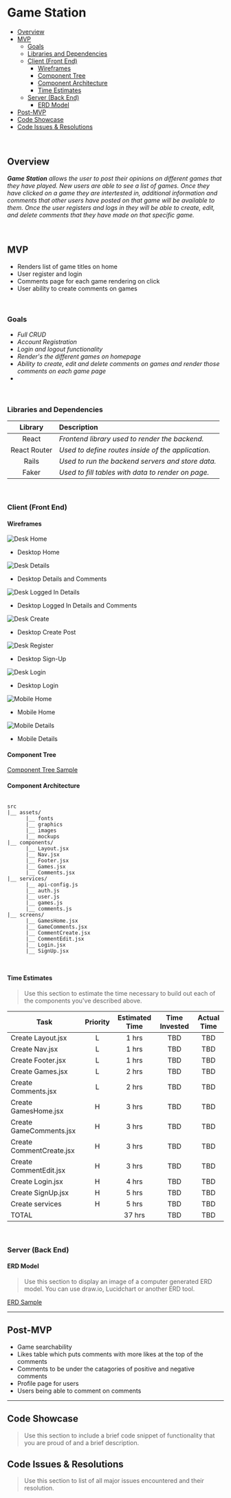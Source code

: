 # Game Station

- [Overview](#overview)
- [MVP](#mvp)
  - [Goals](#goals)
  - [Libraries and Dependencies](#libraries-and-dependencies)
  - [Client (Front End)](#client-front-end)
    - [Wireframes](#wireframes)
    - [Component Tree](#component-tree)
    - [Component Architecture](#component-architecture)
    - [Time Estimates](#time-estimates)
  - [Server (Back End)](#server-back-end)
    - [ERD Model](#erd-model)
- [Post-MVP](#post-mvp)
- [Code Showcase](#code-showcase)
- [Code Issues & Resolutions](#code-issues--resolutions)

<br>

## Overview

_**Game Station** allows the user to post their opinions on different games that they have played. New users are able to see a list of games. Once they have clicked on a game they are intertested in, additional information and comments that other users have posted on that game will be available to them. Once the user registers and logs in they will be able to create, edit, and delete comments that they have made on that specific game._



<br>

## MVP

- Renders list of game titles on home
- User register and login
- Comments page for each game rendering on click
- User ability to create comments on games


<br>

### Goals

- _Full CRUD_
- _Account Registration_
- _Login and logout functionality_
- _Render's the different games on homepage_
- _Ability to create, edit and delete comments on games and render those comments on each game page_
- 

<br>

### Libraries and Dependencies

|     Library      | Description                                        |
| :--------------: | :------------------------------------------------- |
|      React       | _Frontend library used to render the backend._     |
|   React Router   | _Used to define routes inside of the application._ |
|      Rails       | _Used to run the backend servers and store data._  |
|      Faker       | _Used to fill tables with data to render on page._ |

<br>

### Client (Front End)

#### Wireframes

![Desk Home](https://imgur.com/CEGnQUw)

- Desktop Home

![Desk Details](https://imgur.com/rOTdDCi)

- Desktop Details and Comments

![Desk Logged In Details](https://imgur.com/cGwothN)

- Desktop Logged In Details and Comments

![Desk Create](https://imgur.com/PeU9WYn)

- Desktop Create Post

![Desk Register](https://imgur.com/v7bBCOr)

- Desktop Sign-Up

![Desk Login](https://imgur.com/MOXNIQg)

- Desktop Login

![Mobile Home](https://imgur.com/YPG3Gu6)

- Mobile Home

![Mobile Details](https://imgur.com/IqfDVnx)

- Mobile Details

#### Component Tree

[Component Tree Sample](https://imgur.com/kN7f75E)

#### Component Architecture

``` structure

src
|__ assets/
      |__ fonts
      |__ graphics
      |__ images
      |__ mockups
|__ components/
      |__ Layout.jsx
      |__ Nav.jsx
      |__ Footer.jsx
      |__ Games.jsx
      |__ Comments.jsx
|__ services/
      |__ api-config.js
      |__ auth.js
      |__ user.js
      |__ games.js
      |__ comments.js
|__ screens/
      |__ GamesHome.jsx
      |__ GameComments.jsx
      |__ CommentCreate.jsx
      |__ CommentEdit.jsx
      |__ Login.jsx
      |__ SignUp.jsx
      


```

#### Time Estimates

> Use this section to estimate the time necessary to build out each of the components you've described above.

| Task                    | Priority | Estimated Time | Time Invested | Actual Time   |
| ----------------------- | :------: | :------------: | :-----------: | :-----------: |
| Create Layout.jsx       |    L     |     1 hrs      |     TBD       |     TBD       |
| Create Nav.jsx          |    L     |     1 hrs      |     TBD       |     TBD       |
| Create Footer.jsx       |    L     |     1 hrs      |     TBD       |     TBD       |
| Create Games.jsx        |    L     |     2 hrs      |     TBD       |     TBD       |
| Create Comments.jsx     |    L     |     2 hrs      |     TBD       |     TBD       |
| Create GamesHome.jsx    |    H     |     3 hrs      |     TBD       |     TBD       |
| Create GameComments.jsx |    H     |     3 hrs      |     TBD       |     TBD       |
| Create CommentCreate.jsx|    H     |     3 hrs      |     TBD       |     TBD       |
| Create CommentEdit.jsx  |    H     |     3 hrs      |     TBD       |     TBD       |
| Create Login.jsx        |    H     |     4 hrs      |     TBD       |     TBD       |
| Create SignUp.jsx       |    H     |     5 hrs      |     TBD       |     TBD       |
| Create services         |    H     |     5 hrs      |     TBD       |     TBD       |
| TOTAL                   |          |     37 hrs     |     TBD       |     TBD       |


<br>

### Server (Back End)

#### ERD Model

> Use this section to display an image of a computer generated ERD model. You can use draw.io, Lucidchart or another ERD tool.

[ERD Sample](https://ibb.co/MDYRKhv)
<br>

***

## Post-MVP

- Game searchability
- Likes table which puts comments with more likes at the top of the comments
- Comments to be under the catagories of positive and negative comments
- Profile page for users
- Users being able to comment on comments

***

## Code Showcase

> Use this section to include a brief code snippet of functionality that you are proud of and a brief description.

## Code Issues & Resolutions

> Use this section to list of all major issues encountered and their resolution.
